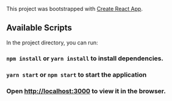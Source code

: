 This project was bootstrapped with
[Create React App](https://github.com/facebook/create-react-app).

## Available Scripts

In the project directory, you can run:

### `npm install` or `yarn install` to install dependencies.

### `yarn start` or `npm start` to start the application


### Open [http://localhost:3000](http://localhost:3000) to view it in the browser.